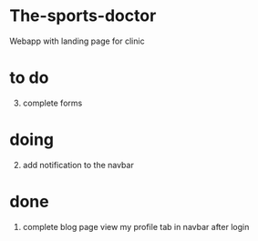 # The-sports-doctor

Webapp with landing page for clinic


# to do 
3. complete forms 

# doing
2. add notification to the navbar 


# done
1. complete blog page
view my profile tab in navbar after login

